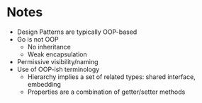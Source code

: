 # Notes

- Design Patterns are typically OOP-based
- Go is not OOP
  - No inheritance
  - Weak encapsulation
- Permissive visibility/naming
- Use of OOP-ish terminology
  - Hierarchy implies a set of related types: shared interface, embedding
  - Properties are a combination of getter/setter methods
